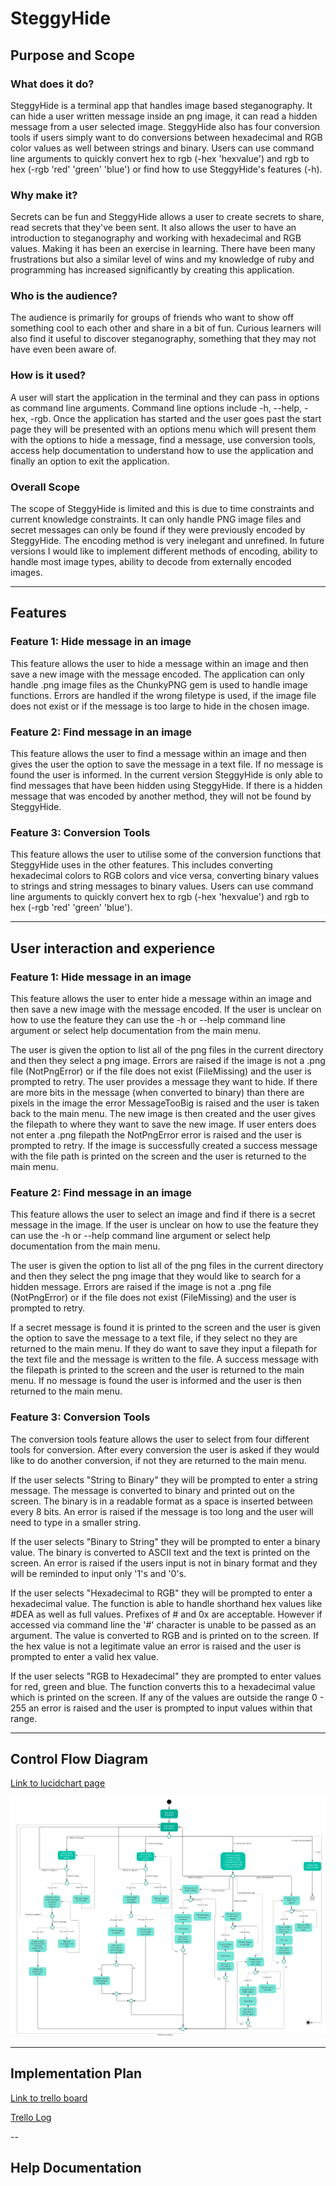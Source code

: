 # SteggyHide

## Purpose and Scope

### What does it do?
SteggyHide is a terminal app that handles image based steganography. It can hide a user written message inside an png image, it can read a hidden message from a user selected image. SteggyHide also has four conversion tools if users simply want to do conversions between hexadecimal and RGB color values as well between strings and binary. Users can use command line arguments to quickly convert hex to rgb (-hex 'hexvalue') and rgb to hex (-rgb 'red' 'green' 'blue') or find how to use SteggyHide's features (-h). 

### Why make it? 
Secrets can be fun and SteggyHide allows a user to create secrets to share, read secrets that they've been sent. It also allows the user to have an introduction to steganography and working with hexadecimal and RGB values. Making it has been an exercise in learning. There have been many frustrations but also a similar level of wins and my knowledge of ruby and programming has increased significantly by creating this application.   

### Who is the audience? 
The audience is primarily for groups of friends who want to show off something cool to each other and share in a bit of fun. Curious learners will also find it useful to discover steganography, something that they may not have even been aware of. 

### How is it used? 
A user will start the application in the terminal and they can pass in options as command line arguments. Command line options include -h, --help, -hex, -rgb. Once the application has started and the user goes past the start page they will be presented with an options menu which will present them with the options to hide a message, find a message, use conversion tools, access help documentation to understand how to use the application and finally an option to exit the application. 

### Overall Scope
The scope of SteggyHide is limited and this is due to time constraints and current knowledge constraints. It can only handle PNG image files and secret messages can only be found if they were previously encoded by SteggyHide. The encoding method is very inelegant and unrefined. In future versions I would like to implement different methods of encoding, ability to handle most image types, ability to decode from externally encoded images. 

---

## Features

### Feature 1: **Hide message in an image**
This feature allows the user to hide a message within an image and then save a new image with the message encoded. The application can only handle .png image files as the ChunkyPNG gem is used to handle image functions. Errors are handled if the wrong filetype is used, if the image file does not exist or if the message is too large to hide in the chosen image. 


### Feature 2: **Find message in an image**
This feature allows the user to find a message within an image and then gives the user the option to save the message in a text file. If no message is found the user is informed. In the current version SteggyHide is only able to find messages that have been hidden using SteggyHide. If there is a hidden message that was encoded by another method, they will not be found by SteggyHide. 


### Feature 3: **Conversion Tools**
This feature allows the user to utilise some of the conversion functions that SteggyHide uses in the other features. This includes converting hexadecimal colors to RGB colors and vice versa, converting binary values to strings and string messages to binary values. Users can use command line arguments to quickly convert hex to rgb (-hex 'hexvalue') and rgb to hex (-rgb 'red' 'green' 'blue'). 

---

## User interaction and experience

### Feature 1: **Hide message in an image**

This feature allows the user to enter hide a message within an image and then save a new image with the message encoded. If the user is unclear on how to use the feature they can use the -h or --help command line argument or select help documentation from the main menu. 

The user is given the option to list all of the png files in the current directory and then they select a png image. Errors are raised if the image is not a .png file (NotPngError) or if the file does not exist (FileMissing) and the user is prompted to retry.  The user provides a message they want to hide. If there are more bits in the message (when converted to binary) than there are pixels in the image the error MessageTooBig is raised and the user is taken back to the main menu. The new image is then created and the user gives the filepath to where they want to save the new image. If user enters does not enter a .png filepath the NotPngError error is raised and the user is prompted to retry. If the image is successfully created a success message with the file path is printed on the screen and the user is returned to the main menu. 


### Feature 2: **Find message in an image**

This feature allows the user to select an image and find if there is a secret message in the image. If the user is unclear on how to use the feature they can use the -h or --help command line argument or select help documentation from the main menu.

The user is given the option to list all of the png files in the current directory and then they select the png image that they would like to search for a hidden message. Errors are raised if the image is not a .png file (NotPngError) or if the file does not exist (FileMissing) and the user is prompted to retry.

If a secret message is found it is printed to the screen and the user is given the option to save the message to a text file, if they select no they are returned to the main menu. If they do want to save they input a filepath for the text file and the message is written to the file. A success message with the filepath is printed to the screen and the user is returned to the main menu. If no message is found the user is informed and the user is then returned to the main menu.


### Feature 3: **Conversion Tools**

The conversion tools feature allows the user to select from four different tools for conversion. After every conversion the user is asked if they would like to do another conversion, if not they are returned to the main menu.


If the user selects "String to Binary" they will be prompted to enter a string message. The message is converted to binary and printed out on the screen. The binary is in a readable format as a space is inserted between every 8 bits. An error is raised if the message is too long and the user will need to type in a smaller string. 


If the user selects "Binary to String" they will be prompted to enter a binary value. The binary is converted to ASCII text and the text is printed on the screen. An error is raised if the users input is not in binary format and they will be reminded to input only '1's and '0's. 


If the user selects "Hexadecimal to RGB" they will be prompted to enter a hexadecimal value. The function is able to handle shorthand hex values like #DEA as well as full values. Prefixes of # and 0x are acceptable. However if accessed via command line the '#' character is unable to be passed as an argument. The value is converted to RGB and is printed on to the screen. If the hex value is not a legitimate value an error is raised and the user is prompted to enter a valid hex value. 


If the user selects "RGB to Hexadecimal" they are prompted to enter values for red, green and blue. The function converts this to a hexadecimal value which is printed on the screen. If any of the values are outside the range 0 - 255 an error is raised and the user is prompted to input values within that range. 

---

## Control Flow Diagram

[Link to lucidchart page](https://app.lucidchart.com/invitations/accept/2a618f48-a673-4aec-8363-8f1c875abf8b)

![Control Flow Diagram](docs/steggyhide_control_flow.png)

---

## Implementation Plan

[Link to trello board](https://trello.com/b/kLixh3kr/steggyhide)

[Trello Log](docs/trello_log.pdf)

--

## Help Documentation

